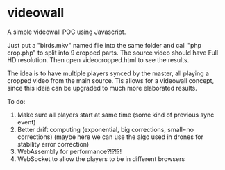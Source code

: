 # videowall
A simple videowall POC using Javascript.

Just put a "birds.mkv" named file into the same folder and call "php crop.php" to split into 9 cropped parts.
The source video should have Full HD resolution. Then open videocropped.html to see the results.

The idea is to have multiple players synced by the master, all playing a cropped video from the main source. Tis allows for a videowall concept, since this ideia can be upgraded to much more elaborated results.

To do:

1) Make sure all players start at same time (some kind of previous sync event)
2) Better drift computing (exponential, big corrections, small=no corrections)
   (maybe here we can use the algo used in drones for stability error correction)
3) WebAssembly for performance?!?!?!
4) WebSocket to allow the players to be in different browsers
